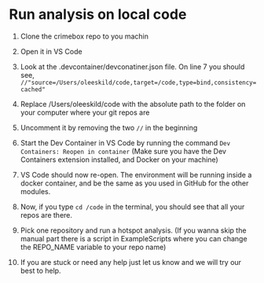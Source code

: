 # Run analysis on local code

1. Clone the crimebox repo to you machin

2. Open it in VS Code

3. Look at the .devcontainer/devconatiner.json file. 
On line 7 you should see,
`//"source=/Users/oleeskild/code,target=/code,type=bind,consistency=cached"`

4. Replace /Users/oleeskild/code with the absolute path to the folder on your computer where your git repos are

5. Uncomment it by removing the two `//` in the beginning

6. Start the Dev Container in VS Code by running the command 
`Dev Containers: Reopen in container`
(Make sure you have the Dev Containers extension installed, and Docker on your machine)

7. VS Code should now re-open. The environment will be running inside a docker container, and be the same as you used in GitHub for the other modules. 

8. Now, if you type `cd /code` in the terminal, you should see that all your repos are there. 

9. Pick one repository and run a hotspot analysis. 
(If you wanna skip the manual part there is a script in ExampleScripts where you can change the REPO_NAME variable to your repo name)

10. If you are stuck or need any help just let us know and we will try our best to help. 